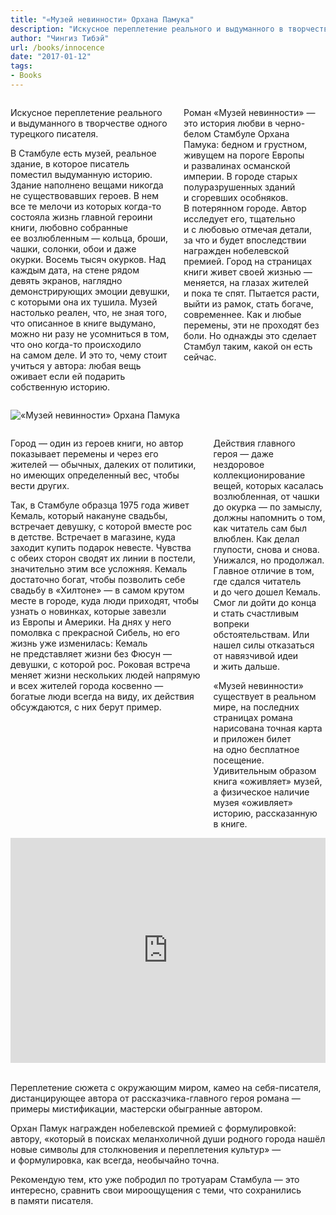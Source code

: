 ```yaml
---
title: "«Музей невинности» Орхана Памука"
description: "Искусное переплетение реального и выдуманного в творчестве одного турецкого писателя."
author: "Чингиз Тибэй"
url: /books/innocence
date: "2017-01-12"
tags: 
- Books
---
```


<div class="auto">
<div class="columns">
<div>

Искусное переплетение реального и&nbsp;выдуманного в&nbsp;творчестве одного турецкого писателя.

В&nbsp;Стамбуле есть музей, реальное здание, в&nbsp;которое писатель поместил выдуманную историю. Здание наполнено вещами никогда не&nbsp;существовавших героев. В&nbsp;нем все те&nbsp;мелочи из&nbsp;которых когда-то состояла жизнь главной героини книги, любовно собранные ее&nbsp;возлюбленным&nbsp;&mdash; кольца, броши, чашки, солонки, обои и&nbsp;даже окурки. Восемь тысяч окурков. Над каждым дата, на&nbsp;стене рядом девять экранов, наглядно демонстрирующих эмоции девушки, с&nbsp;которыми она их&nbsp;тушила. Музей настолько реален, что, не&nbsp;зная того, что описанное в&nbsp;книге выдумано, можно ни&nbsp;разу не&nbsp;усомниться в&nbsp;том, что оно когда-то происходило на&nbsp;самом деле. И&nbsp;это&nbsp;то, чему стоит учиться у&nbsp;автора: любая вещь оживает если ей&nbsp;подарить собственную историю.

</div>
<div>

Роман &laquo;Музей невинности&raquo;&nbsp;&mdash; это история любви в&nbsp;черно-белом Стамбуле Орхана Памука: бедном и&nbsp;грустном, живущем на&nbsp;пороге Европы и&nbsp;развалинах османской империи. В&nbsp;городе старых полуразрушенных зданий и&nbsp;сгоревших особняков. В&nbsp;потерянном городе. Автор исследует его, тщательно и&nbsp;с&nbsp;любовью отмечая детали, за&nbsp;что и&nbsp;будет впоследствии награжден нобелевской премией. Город на&nbsp;страницах книги живет своей жизнью&nbsp;&mdash; меняется, на&nbsp;глазах жителей и&nbsp;пока те&nbsp;спят. Пытается расти, выйти из&nbsp;рамок, стать богаче, современнее. Как и&nbsp;любые перемены, эти не&nbsp;проходят без боли. Но&nbsp;однажды это сделает Стамбул таким, какой он&nbsp;есть сейчас.

</div>
</div>

![«Музей невинности» Орхана Памука](/images/innocence/innocence-top.png)

<div class="columns">
<div>

Город&nbsp;&mdash; один из&nbsp;героев книги, но&nbsp;автор показывает перемены и&nbsp;через его жителей&nbsp;&mdash; обычных, далеких от&nbsp;политики, но&nbsp;имеющих определенный вес, чтобы вести других.

Так, в&nbsp;Стамбуле образца 1975 года живет Кемаль, который накануне свадьбы, встречает девушку, с&nbsp;которой вместе рос в&nbsp;детстве. Встречает в&nbsp;магазине, куда заходит купить подарок невесте. Чувства с&nbsp;обеих сторон сводят их&nbsp;линии в&nbsp;постели, значительно этим все усложняя. Кемаль достаточно богат, чтобы позволить себе свадьбу в&nbsp;&laquo;Хилтоне&raquo;&nbsp;&mdash; в&nbsp;самом крутом месте в&nbsp;городе, куда люди приходят, чтобы узнать о&nbsp;новинках, которые завезли из&nbsp;Европы и&nbsp;Америки. На&nbsp;днях у&nbsp;него помолвка с&nbsp;прекрасной Сибель, но&nbsp;его жизнь уже изменилась: Кемаль не&nbsp;представляет жизни без Фюсун&nbsp;&mdash; девушки, с&nbsp;которой рос. Роковая встреча меняет жизни нескольких людей напрямую и&nbsp;всех жителей города косвенно&nbsp;&mdash; богатые люди всегда на&nbsp;виду, их&nbsp;действия обсуждаются, с&nbsp;них берут пример.

</div>
<div>

Действия главного героя&nbsp;&mdash; даже нездоровое коллекционирование вещей, которых касалась возлюбленная, от&nbsp;чашки до&nbsp;окурка&nbsp;&mdash; по&nbsp;замыслу, должны напомнить о&nbsp;том, как читатель сам был влюблен. Как делал глупости, снова и&nbsp;снова. Унижался, но&nbsp;продолжал. Главное отличие в&nbsp;том, где сдался читатель и&nbsp;до&nbsp;чего дошел Кемаль. Смог&nbsp;ли дойти до&nbsp;конца и&nbsp;стать счастливым вопреки обстоятельствам. Или нашел силы отказаться от&nbsp;навязчивой идеи и&nbsp;жить дальше.

&laquo;Музей невинности&raquo; существует в&nbsp;реальном мире, на&nbsp;последних страницах романа нарисована точная карта и&nbsp;приложен билет на&nbsp;одно бесплатное посещение. Удивительным образом книга &laquo;оживляет&raquo; музей, а&nbsp;физическое наличие музея &laquo;оживляет&raquo; историю, рассказанную в&nbsp;книге.

</div>
</div>

<iframe src="https://www.google.com/maps/embed?pb=!1m14!1m8!1m3!1d6019.488674975939!2d28.979854!3d41.030849!3m2!1i1024!2i768!4f13.1!3m3!1m2!1s0x14cab9df5e035479%3A0xebff09e3817e54c1!2sThe%20Museum%20of%20Innocence!5e0!3m2!1sen!2sus!4v1680004747876!5m2!1sen!2sus" width="100%" height="360" style="border:0;" allowfullscreen="" loading="lazy" referrerpolicy="no-referrer-when-downgrade"></iframe>

<div class="auto">
<br />

Переплетение сюжета с&nbsp;окружающим миром, камео на&nbsp;себя-писателя, дистанцирующее автора от&nbsp;рассказчика-главного героя романа&nbsp;&mdash; примеры мистификации, мастерски обыгранные автором.

Орхан Памук награжден нобелевской премией с&nbsp;формулировкой: автору, &laquo;который в&nbsp;поисках меланхоличной души родного города нашёл новые символы для столкновения и&nbsp;переплетения культур&raquo;&nbsp;&mdash; и&nbsp;формулировка, как всегда, необычайно точна.

Рекомендую тем, кто уже побродил по&nbsp;тротуарам Стамбула&nbsp;&mdash; это интересно, сравнить свои мироощущения с&nbsp;теми, что сохранились в&nbsp;памяти писателя.

</div>